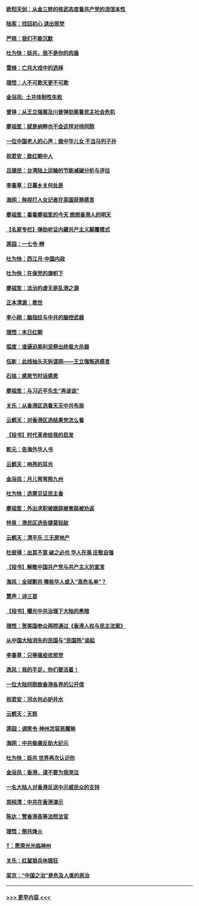 #### [欧阳天剑：从金三胖的核武态度看共产党的流氓本性](../pages/nsc993/n11702238.md?t=12061011) 
#### [陆客：找回初心 退出邪党](../pages/nsc993/n11702213.md?t=12061011) 
#### [严晓：我们不能沉默](../pages/nsc993/n11702110.md?t=12061011) 
#### [吐为快：妖共，我不是你的肉盾](../pages/nsc993/n11701366.md?t=12061011) 
#### [雪绮：亡共大戏中的选择](../pages/nsc993/n11699922.md?t=12061011) 
#### [理悟：人不可欺天更不可欺](../pages/nsc993/n11699657.md?t=12061011) 
#### [金浴凤:  土共体制性失败](../pages/nsc993/n11699361.md?t=12061011) 
#### [曾铮：从王立强案及川普弹劾案看民主社会危机](../pages/nsc993/n11699318.md?t=12061011) 
#### [廖祖笙：就是纳粹也不会这样对待同胞](../pages/nsc993/n11697658.md?t=12061011) 
#### [一位中国老人的心声：做中华儿女 不当马列子孙](../pages/nsc993/n11697525.md?t=12061011) 
#### [祝君安：致红朝中人](../pages/nsc993/n11697518.md?t=12061011) 
#### [吕锡民：台湾陆上运输的节能减碳分析与评估](../pages/nsc993/n11694983.md?t=12061011) 
#### [李春草：日暮乡关何处是](../pages/nsc993/n11694805.md?t=12061011) 
#### [海网：殃视打人女记者在英国获罪感言](../pages/nsc993/n11693832.md?t=12061011) 
#### [廖祖笙：看看廖祖笙的今天 想想香港人的明天](../pages/nsc993/n11693707.md?t=12061011) 
#### [【名家专栏】弹劾听证内藏共产主义颠覆模式](../pages/nsc993/n11693563.md?t=12061011) 
#### [莲园：一七令‧辨](../pages/nsc993/n11692558.md?t=12061011) 
#### [吐为快：西江月·中国内政](../pages/nsc993/n11692071.md?t=12061011) 
#### [吐为快：在保党的旗帜下](../pages/nsc993/n11691188.md?t=12061011) 
#### [廖祖笙：法治的虚无是乱港之源](../pages/nsc993/n11690605.md?t=12061011) 
#### [正本清源：救世](../pages/nsc993/n11689134.md?t=12061011) 
#### [李小刚：脑指纹与中共的脑控武器](../pages/nsc993/n11688900.md?t=12061011) 
#### [理悟：末日红朝](../pages/nsc993/n11688829.md?t=12061011) 
#### [弧度：谁逼迫美利坚祭出终极大杀器](../pages/nsc993/n11688735.md?t=12061011) 
#### [伍新：此线抽头天拆谍网——王立强叛逃感言](../pages/nsc993/n11687981.md?t=12061011) 
#### [石铭：感恩节时话感恩](../pages/nsc993/n11687568.md?t=12061011) 
#### [廖祖笙：与习近平先生“再谈谈”](../pages/nsc993/n11687005.md?t=12061011) 
#### [关乐：从香港区选看天灭中共布局](../pages/nsc993/n11686647.md?t=12061011) 
#### [云鹤天：对香港区选结果党怎么看](../pages/nsc993/n11686216.md?t=12061011) 
#### [【投书】时代革命给我的启发](../pages/nsc993/n11684287.md?t=12061011) 
#### [乾元：告海外华人书](../pages/nsc993/n11684044.md?t=12061011) 
#### [云鹤天：响亮的耳光](../pages/nsc993/n11684254.md?t=12061011) 
#### [金浴凤：月儿弯弯照九州](../pages/nsc993/n11684231.md?t=12061011) 
#### [吐为快：选票见证民主香](../pages/nsc993/n11684206.md?t=12061011) 
#### [廖祖笙：外出求职被跟踪被套路被劝返](../pages/nsc993/n11683874.md?t=12061011) 
#### [林泉：港民区选告捷莫轻敌](../pages/nsc993/n11683930.md?t=12061011) 
#### [云鹤天：清平乐 三无房地产](../pages/nsc993/n11681521.md?t=12061011) 
#### [杜彼得：出其不意 破之必也 华人在美 庄敬自强](../pages/nsc993/n11679554.md?t=12061011) 
#### [【投书】解散中国共产党与共产主义的宣言](../pages/nsc993/n11679177.md?t=12061011) 
#### [海风：全球剿共 哪些华人或入“高危名单”？](../pages/nsc993/n11678617.md?t=12061011) 
#### [慧声：诗三首](../pages/nsc993/n11678848.md?t=12061011) 
#### [【投书】曝光中共治理下大陆的黑暗](../pages/nsc993/n11678674.md?t=12061011) 
#### [理悟：贺美国参众两院通过《香港人权与民主法案》](../pages/nsc993/n11678104.md?t=12061011) 
#### [从中国大陆消失的民国与“民国热”谈起](../pages/nsc993/n11678075.md?t=12061011) 
#### [李春草：只等瘟疫收邪党](../pages/nsc993/n11677308.md?t=12061011) 
#### [逸风：我的手足，你们要活着！](../pages/nsc993/n11676352.md?t=12061011) 
#### [一位大陆同胞致香港各界的公开信](../pages/nsc993/n11675761.md?t=12061011) 
#### [祝君安：河水何必妒井水](../pages/nsc993/n11675746.md?t=12061011) 
#### [云鹤天：天怒](../pages/nsc993/n11675718.md?t=12061011) 
#### [莲园：调笑令‧神州怎容恶魔祸](../pages/nsc993/n11675648.md?t=12061011) 
#### [海网：中共偷袭反助大纪元](../pages/nsc993/n11673515.md?t=12061011) 
#### [吐为快：妖共 世界再次认识你](../pages/nsc993/n11673506.md?t=12061011) 
#### [金浴凤：香港，请不要为我哭泣](../pages/nsc993/n11673248.md?t=12061011) 
#### [一名大陆人对香港反送中示威民众的支持](../pages/nsc993/n11672615.md?t=12061011) 
#### [郑纯清：中共在香港演示](../pages/nsc993/n11670539.md?t=12061011) 
#### [陈达：赞香港高等法院法官](../pages/nsc993/n11669542.md?t=12061011) 
#### [理悟：倒共烽火](../pages/nsc993/n11668844.md?t=12061011) 
#### [T：愿荣光光临神州](../pages/nsc993/n11668421.md?t=12061011) 
#### [关乐：红鼠狼兵休猖狂](../pages/nsc993/n11668378.md?t=12061011) 
#### [梁京：“中国之治”是危及人类的恶治](../pages/nsc993/n11668328.md?t=12061011) 

----
#### [ >>> 更早内容 <<< ](../indexes/nsc993-earlier.md)
